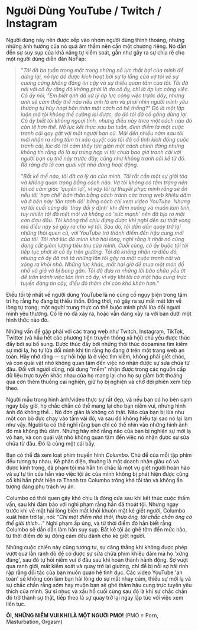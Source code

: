 # Người Dùng YouTube / Twitch / Instagram

Người dùng này nên được xếp vào nhóm người dùng thỉnh thoảng, nhưng những ảnh hưởng của nó quá âm thầm nên cần một chương riêng. Nó dẫn đến sự suy sụp của khả năng tự kiểm soát, gần như gây ra sự chia rẽ cho một người dùng diễn đàn NoFap:

> "*Tôi đã ba tuần trong một trong những nỗ lực thất bại của mình để dừng lại, nỗ lực đó được kích hoạt bởi sự lo lắng của vợ tôi về sự cương cứng không đáng tin cậy và sự thiếu quan tâm của tôi. Tôi đã nói với cô ấy rằng đó không phải là do cô ấy, chỉ là áp lực công việc. Cô ấy nói, "Em biết anh đã xử lý áp lực công việc trước đây, nhưng anh sẽ cảm thấy thế nào nếu anh là em và phải nhìn người mình yêu thương tự hủy hoại bản thân một cách có hệ thống?" Đó là một lập luận mà tôi không thể cưỡng lại được, do đó tôi đã cố gắng dừng lại. Cô ấy biết tôi không ngoại tình, nhưng điều này theo một cách nào đó còn tệ hơn thế. Nỗ lực kết thúc sau ba tuần, đỉnh điểm là một cuộc tranh cãi gay gắt với một người bạn cũ. Mãi đến nhiều năm sau tôi mới nhận ra rằng tâm trí xảo quyệt của tôi đã cố tình kích động cuộc tranh cãi, lúc đó tôi cảm thấy tức giận một cách chính đáng nhưng không tin rằng đó là sự trùng hợp vì tôi chưa bao giờ tranh cãi với người bạn cụ thể này trước đây, cũng như không tranh cãi kể từ đó. Rõ ràng đó là con quái vật nhỏ đang hoạt động.*
>
> "*Bất kể thế nào, tôi đã có lý do của mình. Tôi rất cần một sự giải tỏa và không quan trọng bằng cách nào. Vợ tôi không có tâm trạng nên tôi có cảm giác 'quyền lợi', vì vậy tôi tự thuyết phục mình rằng sẽ ổn nếu tôi 'hạn chế' bản thân bằng cách tránh các trang web khiêu dâm và ở bên này 'lằn ranh đỏ' bằng cách chỉ xem video YouTube. Nhưng vợ tôi cuối cùng đã 'thay đổi ý định' khi đêm xuống và muốn làm tình, tuy nhiên tôi đã mệt mỏi và không có 'sức mạnh' nên đã bịa ra một cơn đau đầu. Tôi không thể chịu đựng được khi nghĩ đến sự thất vọng mà điều này sẽ gây ra cho vợ tôi. Sau đó, tôi dần dần quay trở lại những thói quen cũ, với YouTube trở thành điểm đến hậu cung mới của tôi. Tôi nhớ lúc đó mình khá hài lòng, nghĩ rằng ít nhất nó cũng đang cắt giảm lượng tiêu thụ của mình. Cuối cùng, cô ấy buộc tội tôi tiếp tục phớt lờ cô ấy trên giường. Tôi đã không nhận ra điều đó, nhưng cô ấy đã mô tả những lần tôi gây ra một cuộc tranh cãi và xông ra khỏi nhà. Những lúc khác, mất hai giờ để mua một món đồ nhỏ và giả vờ bị bong gân. Tôi đã đưa ra những lời bào chữa yếu ớt để trốn tránh việc tán tỉnh cô ấy, vì vậy khi tôi có một hậu cung trực tuyến đáng tin cậy, điều đó thậm chí còn khó khăn hơn."*

Điều tồi tệ nhất về người dùng YouTube là nó củng cố ngụy biện trong tâm trí họ rằng họ đang bị thiếu thốn. Đồng thời, nó gây ra sự mất mát lớn về lòng tự trọng; một người trung thực có thể buộc mình phải lừa dối người mình yêu thương. Có lẽ nó đã xảy ra, hoặc vẫn đang xảy ra với bạn dưới một hình thức nào đó.

Những vấn đề gặp phải với các trang web như Twitch, Instagram, TikTok, Twitter (và hầu hết các phương tiện truyền thông xã hội) chủ yếu được thúc đẩy bởi sự bổ sung. Được thúc đẩy bởi những thôi thúc dopamine tìm kiếm sự mới lạ, họ tự lừa dối mình khi tin rằng họ đang ở trên một trang web an toàn. Hãy nhớ rằng — sự hồi hộp là ở việc tìm kiếm, không phải giết chóc, và con quái vật nhỏ không quan tâm đến việc nó nhận được sự sửa chữa từ đâu. Đối với người dùng, nội dung "mềm" nhận được trong các nguồn cấp dữ liệu trực tuyến khác nhau của họ mang lại cho họ sự giảm bớt thoáng qua cơn thèm thuồng cai nghiện, giữ họ bị nghiện và chờ đợi phiên xem tiếp theo.

Người mẫu trong hình ảnh/video thực sự rất đẹp, và nếu bạn có họ bên cạnh ngay bây giờ, họ chắc chắn có thể mang lại cho bạn niềm vui, nhưng hình ảnh đó không thể... Nó đơn giản là không có thật. Não của bạn bị lừa như một con bò đực chạy vào tấm vải đỏ, và sau đó không hiểu tại sao nó lại làm như vậy. Người ta có thể nghĩ rằng bạn chỉ có thể nhìn vào những hình ảnh đó mà không thủ dâm. Nhưng hãy nhớ rằng não của bạn bị nghiện sự mới lạ vô hạn, và con quái vật nhỏ không quan tâm đến việc nó nhận được sự sửa chữa từ đâu. Đó là cùng một cái bẫy.

Bạn có thể đã xem loạt phim truyền hình *Columbo*. Chủ đề của mỗi tập phim đều tương tự nhau. Kẻ phản diện, thường là một doanh nhân giàu có và được kính trọng, đã phạm tội mà hắn tin chắc là một vụ giết người hoàn hảo và sự tự tin của hắn vào việc tội ác của mình không bị phát hiện được củng cố khi hắn phát hiện ra Thanh tra Columbo trông khá tồi tàn và không ấn tượng đang phụ trách vụ án.

Columbo có thói quen gây khó chịu là đóng cửa sau khi kết thúc cuộc thẩm vấn, sau khi đảm bảo với nghi phạm rằng hắn đã thoát tội. Nhưng ngay trước khi vẻ mặt hài lòng biến mất khỏi khuôn mặt kẻ giết người, Columbo xuất hiện trở lại, nói: "*Chỉ một điểm nhỏ thôi, thưa ông, tôi chắc chắn ông có thể giải thích...*" Nghi phạm ấp úng, và từ thời điểm đó hắn biết rằng Columbo sẽ dần dần làm hắn suy sụp. Bất kể tội ác ghê tởm đến mức nào, từ thời điểm đó sự đồng cảm đều dành cho kẻ giết người.

Những cuộc chiến này cũng tương tự, sự căng thẳng khi không được phép vượt qua lằn ranh đỏ để có được sự sửa chữa phim khiêu dâm mà họ 'xứng đáng', sau đó tự hỏi niềm vui ở đâu sau khi hoàn thành hành động. Sợ vượt qua ranh giới, mất kiểm soát và quay trở lại giường, chỉ để bị nỗi sợ hãi rình rập rằng đối tác của bạn muốn quan hệ tình dục. Các video YouTube 'an toàn' sẽ không còn làm bạn hài lòng do sự mất nhạy cảm, thiếu sự mới lạ và sự chắc chắn rằng sớm hay muộn bạn sẽ ghé thăm hậu cung trực tuyến yêu thích của mình. Sự sỉ nhục và xấu hổ cuối cùng sau đó là khi sự chắc chắn đó trở thành sự thật, tiếp theo là sự quay trở lại ngay lập tức với việc xem liên tục.

**ÔI, NHỮNG NIỀM VUI KHI LÀ MỘT NGƯỜI PMO!** (PMO = Porn, Masturbation, Orgasm)
